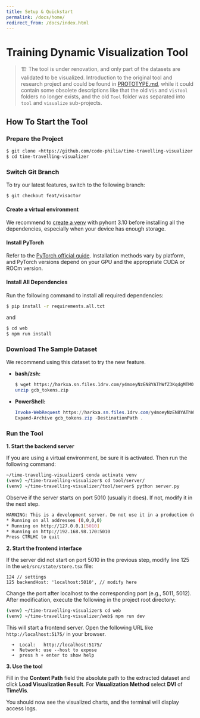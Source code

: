 ```yaml
---
title: Setup & Quickstart
permalink: /docs/home/
redirect_from: /docs/index.html
---
```


# Training Dynamic Visualization Tool

> 🏗️ The tool is under renovation, and only part of the datasets are validated to be visualized. Introduction to the original tool and research project and could be found in [PROTOTYPE.md](PROTOTYPE.md), while it could contain some obsolete descriptions like that the old `Vis` and `VisTool` folders no longer exists, and the old `Tool` folder was separated into `tool` and `visualize` sub-projects.

## How To Start the Tool

### Prepare the Project

```bash
$ git clone <https://github.com/code-philia/time-travelling-visualizer.git>
$ cd time-travelling-visualizer
```

### Switch Git Branch

To try our latest features, switch to the following branch:

```bash
$ git checkout feat/visactor
```

#### Create a virtual environment

We recommend to [create a venv](https://docs.python.org/3/library/venv.html) with pyhont 3.10 before installing all the dependencies, especially when your device has enough storage.

#### Install PyTorch

Refer to the [PyTorch official guide](https://pytorch.org/get-started/locally/). Installation methods vary by platform, and PyTorch versions depend on your GPU and the appropriate CUDA or ROCm version.

#### Install All Dependencies

Run the following command to install all required dependencies:

```bash
$ pip install -r requirements.all.txt
```
and
```bash
$ cd web
$ npm run install
```


### Download The Sample Dataset

We recommend using this dataset to try the new feature.

- **bash/zsh:**

  ```bash
  $ wget https://harkxa.sn.files.1drv.com/y4moeyNzEN8YAThWfZ3KqdgMTMOiw8bPpfla5qSeJoEXMydGUCpFU1bcQPDMUtzlbeZnP4len61rozjPqxn30PWHMe5696VvAP0vctH7LyA11Usc8571J30qCTFJ27UOOLEo8PMhxzUPWwYtJVEqyiiYkV0MSg9pGHT33aOFi8F2_L85gltRCL_QnxB1g2D6pPagaqRi9wyC6uxsgARbA1kbQ -O gcb_tokens.zip
  unzip gcb_tokens.zip
  ```

- **PowerShell:**

  ```powershell
  Invoke-WebRequest https://harkxa.sn.files.1drv.com/y4moeyNzEN8YAThWfZ3KqdgMTMOiw8bPpfla5qSeJoEXMydGUCpFU1bcQPDMUtzlbeZnP4len61rozjPqxn30PWHMe5696VvAP0vctH7LyA11Usc8571J30qCTFJ27UOOLEo8PMhxzUPWwYtJVEqyiiYkV0MSg9pGHT33aOFi8F2_L85gltRCL_QnxB1g2D6pPagaqRi9wyC6uxsgARbA1kbQ -OutFile gcb_tokens.zip
  Expand-Archive gcb_tokens.zip -DestinationPath .
  ```

### Run the Tool

**1. Start the backend server**

If you are using a virtual environment, be sure it is activated. Then run the following command:

```bash
~/time-travelling-visualizer$ conda activate venv
(venv) ~/time-travelling-visualizer$ cd tool/server/
(venv) ~/time-travelling-visualizer/tool/server$ python server.py
```
Observe if the server starts on port 5010 (usually it does). If not, modify it in the next step.
```bash
WARNING: This is a development server. Do not use it in a production deployment. Use a production MSGT server instead.
* Running on all addresses (0,0,0,0)
* Running on http://127.0.0.1[5010]
* Running on http://192.168.98.170:5010
Press CTRLHC to quit
```

**2. Start the frontend interface**

If the server did not start on port 5010 in the previous step, modify line 125 in the `web/src/state/store.tsx` file:
```
124 // settings
125 backendHost: 'localhost:5010', // modify here
```
Change the port after localhost to the corresponding port (e.g., 5011, 5012). After modification, execute the following in the project root directory:
```bash
(venv) ~/time-travelling-visualizer$ cd web
(venv) ~/time-travelling-visualizer/web$ npm run dev
```
This will start a frontend server. Open the following URL like `http://localhost:5175/` in your browser.
```
  ➜  Local:   http://localhost:5175/
  ➜  Network: use --host to expose
  ➜  press h + enter to show help
```

**3. Use the tool**

Fill in the **Content Path** field the absolute path to the extracted dataset and click **Load Visualization Result**. For **Visualization Method** select **DVI** of **TimeVis**.

You should now see the visualized charts, and the terminal will display access logs.